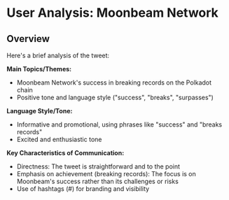 # User Analysis: Moonbeam Network

## Overview

Here's a brief analysis of the tweet:

**Main Topics/Themes:**

* Moonbeam Network's success in breaking records on the Polkadot chain
* Positive tone and language style ("success", "breaks", "surpasses")

**Language Style/Tone:**

* Informative and promotional, using phrases like "success" and "breaks records"
* Excited and enthusiastic tone

**Key Characteristics of Communication:**

* Directness: The tweet is straightforward and to the point
* Emphasis on achievement (breaking records): The focus is on Moonbeam's success rather than its challenges or risks
* Use of hashtags (#) for branding and visibility